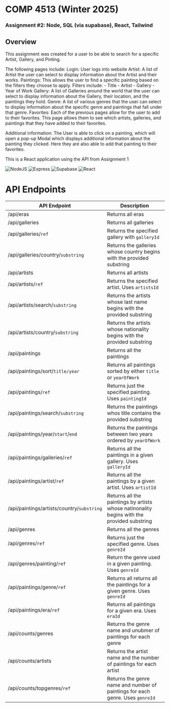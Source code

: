 # COMP 4513 (Winter 2025)
### Assignment #2: Node, SQL (via supabase), React, Tailwind

## Overview
This assignment was created for a user to be able to search for a specific Artist, Gallery, and Pinting.

The following pages include:
Login: User logs into website
Artist: A list of Artist the user can select to display information about the Artist and their works.
Paintings: This allows the user to find a specific painting based on the filters they choose to apply. 
            Filters include:
                            - Title
                            - Artist
                            - Gallery
                            - Year of Work
Gallery: A list of Galleries around the world that the user can select to display information about the Gallery, their location, and the paintings they hold.
Genre: A list of various genres that the user can select to display information about the specific genre and paintings that fall under that genre.
Favorites: Each of the previous pages allow for the user to add to their favorites. This page allows them to see which artists, galleries, and paintings that they have added to their favorites.

Additional information:
  The User is able to click on a painting, which will open a pop-up Modal which displays additional information about the painting they clicked. Here they are also able to add that painting to their favorites.

This is a React application using the API from Assignment 1

![NodeJS](https://badgen.net/static/NodeJS/22.11.0/green) ![Express](https://badgen.net/static/Express/4.21.2/blue) ![Supabase](https://badgen.net/static/Supabase/2.48.1/red) ![React](https://badgen.net/static/React/v19)

# API Endpoints

| API Endpoint  | Description |
| ------------- | ------------- |
| /api/eras  | Returns all eras  |
| /api/galleries  | Returns all galleries  |
| /api/galleries/```ref``` | Returns the specified gallery with  ``` galleryId ``` |
| /api/galleries/country/```substring```  | Returns the galleries whose country begins with the provided substring  |
| /api/artists  | Returns all artists |
| /api/artists/```ref```  | Returns the specified artist. Uses ```artistsId``` |
| /api/artists/search/```substring```| Returns the artists whose last name begins with the provided substring  |
| /api/artists/country/```substring```  | Returns the artists whose nationality begins with the provided substring  |
| /api/paintings  | Returns all the paintings |
| /api/paintings/sort/```title/year```  | Returns all paintings sorted by either ```title``` or ```yearOfWork```  |
| /api/paintings/```ref``` | Returns just the specified painting. Uses ```paintingId``` |
| /api/paintings/search/```substring```  | Returns the paintings whos title contains the provided substring  |
| /api/paintings/year/```start```/```end``` | Returns the paintings between two years ordered by ```yearOfWork```  |
| /api/paintings/galleries/```ref```  | Returns all the paintings in a given gallery. Uses ```galleryId```  |
| /api/paintings/artist/```ref```  | Returns all the paintings by a given artist. Uses ```artistId```  |
| /api/paintings/artists/country/```substring```  | Returns all the paintings by artists whose natinonality begins with the provided substring |
| /api/genres  | Returns all the genres  |
| /api/genres/```ref```  | Returns just the specified genre. Uses ```genreId```  |
| /api/genres/painting/```ref```  | Return the genre used in a given painting. Uses ```genreId``` |
| /api/paintings/genre/```ref```  | Returns all returns all the paintings for a given genre. Uses ```genreId``` |
| /api/paintings/era/```ref```  | Returns all paintings for a given era. Uses ```eraId``` |
| /api/counts/genres  | Returns the genre name and unubmer of paintings for each genre  |
| /api/counts/artists  | Returns the artist name and the number of paintings for each artist  |
| /api/counts/topgenres/```ref```  | Returns the genre name and number of paintings for each genre. Uses ```genreId``` |
